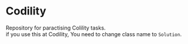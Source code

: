 # Codility

Repository for paractising Colility tasks.  
if you use this at Codility, You need to change class name to `Solution`.
